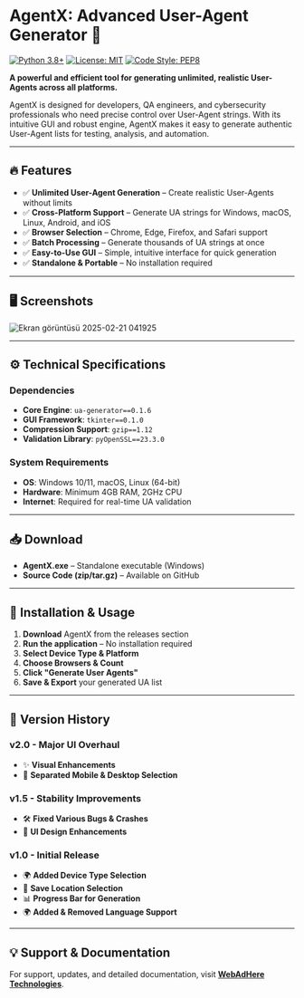 # AgentX: Advanced User-Agent Generator 🚀

[![Python 3.8+](https://img.shields.io/badge/python-3.8%2B-blue?logo=python&logoColor=white)](https://www.python.org/)
[![License: MIT](https://img.shields.io/badge/license-MIT-green)](LICENSE)
[![Code Style: PEP8](https://img.shields.io/badge/code%20style-PEP8-brightgreen)](https://peps.python.org/pep-0008/)

**A powerful and efficient tool for generating unlimited, realistic User-Agents across all platforms.**

AgentX is designed for developers, QA engineers, and cybersecurity professionals who need precise control over User-Agent strings. With its intuitive GUI and robust engine, AgentX makes it easy to generate authentic User-Agent lists for testing, analysis, and automation.

---

## 🔥 Features
- ✅ **Unlimited User-Agent Generation** – Create realistic User-Agents without limits
- ✅ **Cross-Platform Support** – Generate UA strings for Windows, macOS, Linux, Android, and iOS
- ✅ **Browser Selection** – Chrome, Edge, Firefox, and Safari support
- ✅ **Batch Processing** – Generate thousands of UA strings at once
- ✅ **Easy-to-Use GUI** – Simple, intuitive interface for quick generation
- ✅ **Standalone & Portable** – No installation required

---

## 🖥️ Screenshots

 ![Ekran görüntüsü 2025-02-21 041925](https://github.com/user-attachments/assets/8ef1669a-89f5-4105-845b-b5e55ebe1feb)

---

## ⚙️ Technical Specifications
### Dependencies
- **Core Engine**: `ua-generator==0.1.6`
- **GUI Framework**: `tkinter==0.1.0`
- **Compression Support**: `gzip==1.12`
- **Validation Library**: `pyOpenSSL==23.3.0`

### System Requirements
- **OS**: Windows 10/11, macOS, Linux (64-bit)
- **Hardware**: Minimum 4GB RAM, 2GHz CPU
- **Internet**: Required for real-time UA validation

---

## 📥 Download
- **AgentX.exe** – Standalone executable (Windows)
- **Source Code (zip/tar.gz)** – Available on GitHub

---

## 🚀 Installation & Usage
1. **Download** AgentX from the releases section
2. **Run the application** – No installation required
3. **Select Device Type & Platform**
4. **Choose Browsers & Count**
5. **Click "Generate User Agents"**
6. **Save & Export** your generated UA list

---

## 📜 Version History
### v2.0 - Major UI Overhaul
- ✨ **Visual Enhancements**
- 🔄 **Separated Mobile & Desktop Selection**

### v1.5 - Stability Improvements
- 🛠 **Fixed Various Bugs & Crashes**
- 🎨 **UI Design Enhancements**

### v1.0 - Initial Release
- 🌍 **Added Device Type Selection**
- 💾 **Save Location Selection**
- 📊 **Progress Bar for Generation**
- 🌍 **Added & Removed Language Support**

---

## 💡 Support & Documentation
For support, updates, and detailed documentation, visit **[WebAdHere Technologies](https://webadhere.com)**.


